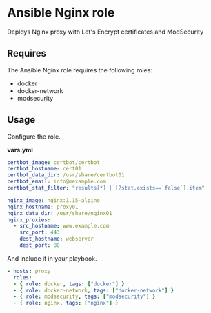 # Ansible Nginx role

Deploys Nginx proxy with Let's Encrypt certificates and ModSecurity

## Requires

The Ansible Nginx role requires the following roles:

* docker
* docker-network
* modsecurity

## Usage

Configure the role.

**vars.yml**

```yml
certbot_image: certbot/certbot
certbot_hostname: cert01
certbot_data_dir: /usr/share/certbot01
certbot_email: info@mexample.com
certbot_stat_filter: "results[*] | [?stat.exists==`false`].item"

nginx_image: nginx:1.15-alpine
nginx_hostname: proxy01
nginx_data_dir: /usr/share/nginx01
nginx_proxies:
  - src_hostname: www.example.com
    src_port: 443
    dest_hostname: webserver
    dest_port: 80
````

And include it in your playbook.

```yml
- hosts: proxy
  roles:
  - { role: docker, tags: ["docker"] }
  - { role: docker-network, tags: ["docker-network"] }
  - { role: modsecurity, tags: ["modsecurity"] }
  - { role: nginx, tags: ["nginx"] }
```